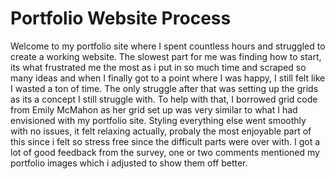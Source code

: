 # Portfolio Website Process
Welcome to my portfolio site where I spent countless hours and struggled to create a working website.
The slowest part for me was finding how to start, its what frustrated me the most as i put in so much time and scraped so many ideas and when I finally got to a point where I was happy, I still felt like I wasted a ton of time.
The only struggle after that was setting up the grids as its a concept I still struggle with.
To help with that, I borrowed grid code from Emily McMahon as her grid set up was very similar to what I had envisioned with my portfolio site.
Styling everything else went smoothly with no issues, it felt relaxing actually, probaly the most enjoyable part of this since i felt so stress free since the difficult parts were over with.
I got a lot of good feedback from the survey, one or two comments mentioned my portfolio images which i adjusted to show them off better.